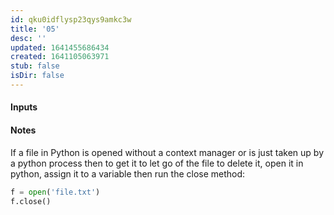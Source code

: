 ```yaml
---
id: qku0idflysp23qys9amkc3w
title: '05'
desc: ''
updated: 1641455686434
created: 1641105063971
stub: false
isDir: false
---
```



#### Inputs

#### Notes

If a file in Python is opened without a context manager or is just taken up by a python process then to get it to let go of the file to delete it, open it in python, assign it to a variable then run the close method:

```python
f = open('file.txt')
f.close()
```

